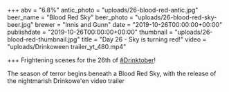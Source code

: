 +++
abv = "6.8%"
antic_photo = "uploads/26-blood-red-antic.jpg"
beer_name = "Blood Red Sky"
beer_photo = "uploads/26-blood-red-sky-beer.jpg"
brewer = "Innis and Gunn"
date = "2019-10-26T00:00:00+00:00"
publishdate = "2019-10-26T00:00:00+00:00"
thumbnail = "uploads/26-blood-red-thumbnail.jpg"
title = "Day 26 - Sky is turning red!"
video = "uploads/Drinkoween trailer_yt_480.mp4"

+++
Frightening scenes for the 26th of [#Drinktober](https://www.facebook.com/hashtag/drinktober?source=feed_text&epa=HASHTAG)!

The season of terror begins beneath a Blood Red Sky, with the release of the nightmarish Drinkowe'en video trailer